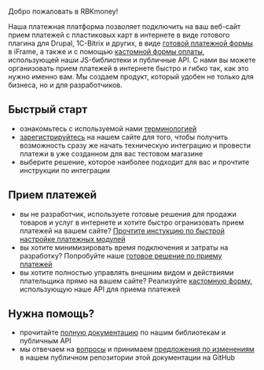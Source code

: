 Добро пожаловать в RBKmoney!

Наша платежная платформа позволяет подключить на ваш веб-сайт прием платежей с пластиковых карт в интернете в виде готового плагина для Drupal, 1C-Bitrix и других, в виде [готовой платежной формы](/integrations/checkout/) в iFrame, а также и с помощью [кастомной формы оплаты](/integrations/tokenizer/), использующей наши JS-библиотеки и публичные API.
С нами вы можете организовать прием платежей в интернете быстро и гибко так, как это нужно именно вам. Мы создаем продукт, который удобен не только для бизнеса, но и для разработчиков.

## Быстрый старт

- ознакомьтесь с используемой нами [терминологией](/platform/glossary/)
- [зарегистрируйтесь](https://dashboard.rbk.money/) на нашем сайте для того, чтобы получить возможность сразу же начать техническую интеграцию и провести платежи в уже созданном для вас тестовом магазине
- выберите решение, которое наиболее подходит для вас и прочтите инструкции по интеграции

## Прием платежей

- вы не разработчик, используете готовые решения для продажи товаров и услуг в интернете и хотите быстро огранизовать прием платежей на вашем сайте? [Прочтите инстукцию по быстрой настройке платежных модулей](#)
- вы хотите минимизировать время подключения и затраты на разработку? Попробуйте наше [готовое решение по приему платежей](/integrations/checkout/)
- вы хотите полностью управлять внешним видом и действиями плательщика прямо на вашем сайте? Реализуйте [кастомную форму](/integrations/tokenizer/), использующую наше API для приема платежей

## Нужна помощь?

- прочитайте [полную документацию](https://rbk.money/docs/api) по нашим библиотекам и публичным API
- мы отвечаем на [вопросы](https://github.com/rbkmoney/docs/issues) и принимаем [предложения по изменениям](https://github.com/rbkmoney/docs/pulls) в нашем публичном репозитории этой документации на GitHub